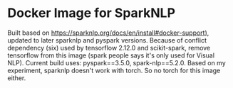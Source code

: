 # Docker Image for SparkNLP
Built based on [https://sparknlp.org/docs/en/install#docker-support)](https://sparknlp.org/docs/en/install#docker-support), updated to later sparknlp and pyspark versions.
Because of conflict dependency (six) used by tensorflow 2.12.0 and scikit-spark, remove tensorflow from this image (spark people says it's only used for Visual NLP).
Current build  uses: pyspark==3.5.0, spark-nlp==5.2.0.
Based on my experiment, sparknlp doesn't work with torch. So no torch for this image either.
